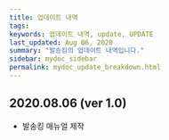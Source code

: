 ```yaml
---
title: 업데이트 내역
tags:
keywords: 업데이트 내역, update, UPDATE
last_updated: Aug 06, 2020
summary: "발송킹의 업데이트 내역입니다."
sidebar: mydoc_sidebar
permalink: mydoc_update_breakdown.html
---
```


## 2020.08.06 (ver 1.0)
+ 발송킹 매뉴얼 제작
